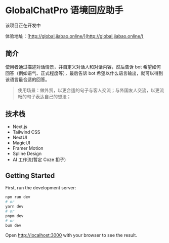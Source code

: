 # GlobalChatPro 语境回应助手

该项目正在开发中

体验地址：[http://global.jiabao.online/](http://global.jiabao.online/)

## 简介

使用者通过描述对话情景，并自定义对话人和对话内容，然后告诉 bot 希望如何回答（例如语气、正式程度等），最后告诉 bot 希望以什么语言输出，就可以得到该语言最合适的回答。

> 使用场景：做外贸，以更合适的句子与客人交流；与外国友人交流，以更流畅的句子表达自己的想法；

## 技术栈

- Next.js
- Tailwind CSS
- NextUI
- MagicUI
- Framer Motion
- Spline Design
- AI 工作流(暂定 Coze 扣子)

## Getting Started

First, run the development server:

```bash
npm run dev
# or
yarn dev
# or
pnpm dev
# or
bun dev
```

Open [http://localhost:3000](http://localhost:3000) with your browser to see the result.
